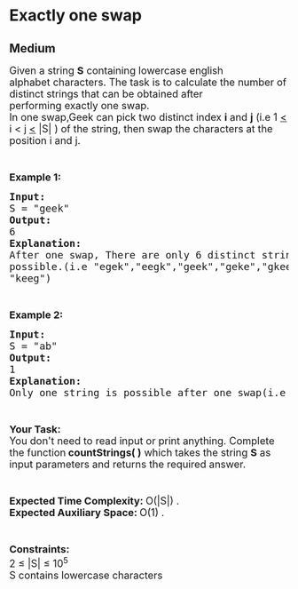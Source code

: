 # Exactly one swap
## Medium
<div class="problems_problem_content__Xm_eO"><p><span style="font-size:18px">Given a string <strong>S</strong> containing&nbsp;lowercase english alphabet&nbsp;characters. The task is to calculate the number of distinct strings that can be obtained after performing&nbsp;exactly one swap.<br>
In one swap,Geek can&nbsp;pick two distinct index <strong>i</strong> and <strong><u>j</u></strong> (i.e 1 <u>&lt;</u> i &lt; j <u>&lt;</u> |S|&nbsp;)&nbsp;of the string, then swap the characters at the position i and j.</span></p>

<p>&nbsp;</p>

<p><span style="font-size:18px"><strong>Example 1:</strong></span></p>

<pre><span style="font-size:18px"><strong>Input:</strong>
S = "geek"
<strong>Output:</strong> 
6
<strong>Explanation: 
</strong>After one swap, There are only 6 distinct strings 
possible.(i.e "egek","eegk","geek","geke","gkee" and 
"keeg")
</span></pre>

<p>&nbsp;</p>

<p><span style="font-size:18px"><strong>Example 2:</strong></span></p>

<pre><span style="font-size:18px"><strong>Input:
</strong>S = "ab"
<strong>Output: 
</strong>1
<strong>Explanation:</strong>
Only one string is possible after one swap(i.e "ba")</span></pre>

<p>&nbsp;</p>

<p><span style="font-size:18px"><strong>Your Task:&nbsp;</strong><br>
You don't need to read input or print anything. Complete the function<strong>&nbsp;countStrings( )</strong>&nbsp;which takes the string <strong>S</strong>&nbsp;as input parameters and returns the required answer.</span></p>

<p>&nbsp;</p>

<p><span style="font-size:18px"><strong>Expected Time Complexity:&nbsp;</strong>O(|S|) .<br>
<strong>Expected Auxiliary Space:&nbsp;</strong>O(1) .</span></p>

<p>&nbsp;</p>

<p><span style="font-size:18px"><strong>Constraints:</strong><br>
2&nbsp;≤&nbsp;|S|&nbsp;≤&nbsp;10<sup>5</sup><br>
S contains lowercase characters</span></p>
</div>